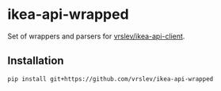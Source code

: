 # ikea-api-wrapped
Set of wrappers and parsers for [vrslev/ikea-api-client](https://github.com/vrslev/ikea-api-client).

## Installation
```bash
pip install git+https://github.com/vrslev/ikea-api-wrapped
```
